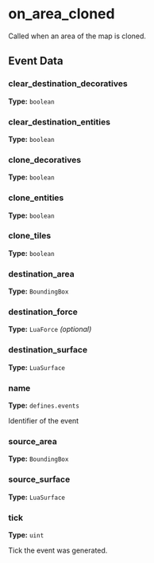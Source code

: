 # on_area_cloned

Called when an area of the map is cloned.

## Event Data

### clear_destination_decoratives

**Type:** `boolean`

### clear_destination_entities

**Type:** `boolean`

### clone_decoratives

**Type:** `boolean`

### clone_entities

**Type:** `boolean`

### clone_tiles

**Type:** `boolean`

### destination_area

**Type:** `BoundingBox`

### destination_force

**Type:** `LuaForce` *(optional)*

### destination_surface

**Type:** `LuaSurface`

### name

**Type:** `defines.events`

Identifier of the event

### source_area

**Type:** `BoundingBox`

### source_surface

**Type:** `LuaSurface`

### tick

**Type:** `uint`

Tick the event was generated.

